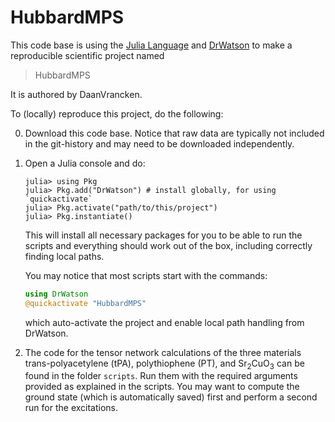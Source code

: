 # HubbardMPS

This code base is using the [Julia Language](https://julialang.org/) and
[DrWatson](https://juliadynamics.github.io/DrWatson.jl/stable/)
to make a reproducible scientific project named
> HubbardMPS

It is authored by DaanVrancken.

To (locally) reproduce this project, do the following:

0. Download this code base. Notice that raw data are typically not included in the
   git-history and may need to be downloaded independently.
1. Open a Julia console and do:
   ```
   julia> using Pkg
   julia> Pkg.add("DrWatson") # install globally, for using `quickactivate`
   julia> Pkg.activate("path/to/this/project")
   julia> Pkg.instantiate()
   ```

   This will install all necessary packages for you to be able to run the scripts and
   everything should work out of the box, including correctly finding local paths.

   You may notice that most scripts start with the commands:
   ```julia
   using DrWatson
   @quickactivate "HubbardMPS"
   ```
   which auto-activate the project and enable local path handling from DrWatson.

2. The code for the tensor network calculations of the three materials trans-polyacetylene (tPA), polythiophene (PT), and Sr<sub>2</sub>CuO<sub>3</sub> can be found in the folder ```scripts```. Run them with the required arguments provided as explained in the scripts. You may want to compute the ground state (which is automatically saved) first and perform a second run for the excitations.
